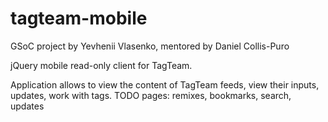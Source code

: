tagteam-mobile
==============
GSoC project by Yevhenii Vlasenko, mentored by Daniel Collis-Puro

jQuery mobile read-only client for TagTeam.

Application allows to view the content of TagTeam feeds, view their inputs, updates, work with tags.
TODO pages: remixes, bookmarks, search, updates